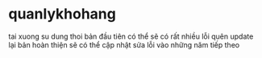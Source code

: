 # quanlykhohang
tai xuong su dung thoi
bản đầu tiên có thể sẽ có rất nhiều lỗi 
quên update lại bản hoàn thiện
sẽ có thể cập nhật sửa lỗi vào những năm tiếp theo
